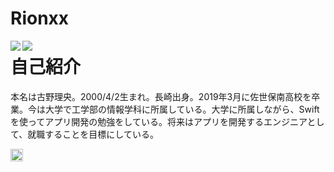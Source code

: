 # Rionxx
<a href="https://github.com/anuraghazra/github-readme-stats">
  <img align="left" src="https://github-readme-stats.vercel.app/api?username=Rionxx&count_private=true&show_icons=true&include_all_commits=true" />
</a>
<a href="https://github.com/anuraghazra/github-readme-stats">
  <img align="left" src="https://github-readme-stats.vercel.app/api/top-langs/?username=Rionxx" />
</a>


# 自己紹介
本名は古野理央。2000/4/2生まれ。長崎出身。2019年3月に佐世保南高校を卒業。今は大学で工学部の情報学科に所属している。大学に所属しながら、Swiftを使ってアプリ開発の勉強をしている。将来はアプリを開発するエンジニアとして、就職することを目標にしている。


<a href="http://twitter.com/rion0489xx">
    <img height="20" src="https://img.shields.io/twitter/follow/rion0489xx?label=Twitter&logo=twitter&style=flat" />
  </a>